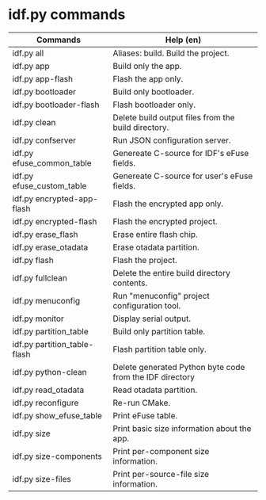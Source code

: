# idf.py commands

| Commands| Help (en)|
| ----------------- | ------------------------------------------- |
|  idf.py all                   | Aliases: build. Build the project.|
|  idf.py app                   | Build only the app.|
|  idf.py app-flash             | Flash the app only.|
|  idf.py bootloader            | Build only bootloader.|
|  idf.py bootloader-flash      | Flash bootloader only.|
|  idf.py clean                 | Delete build output files from the build directory.|
|  idf.py confserver            | Run JSON configuration server.|
|  idf.py efuse_common_table    | Genereate C-source for IDF's eFuse fields.|
|  idf.py efuse_custom_table    | Genereate C-source for user's eFuse fields.|
|  idf.py encrypted-app-flash   | Flash the encrypted app only.|
|  idf.py encrypted-flash       | Flash the encrypted project.|
|  idf.py erase_flash           | Erase entire flash chip.|
|  idf.py erase_otadata         | Erase otadata partition.|
|  idf.py flash                 | Flash the project.|
|  idf.py fullclean             | Delete the entire build directory contents.|
|  idf.py menuconfig            | Run "menuconfig" project configuration tool.|
|  idf.py monitor               | Display serial output.|
|  idf.py partition_table       | Build only partition table.|
|  idf.py partition_table-flash | Flash partition table only.|
|  idf.py python-clean          | Delete generated Python byte code from the IDF directory|
|  idf.py read_otadata          | Read otadata partition.|
|  idf.py reconfigure           | Re-run CMake.|
|  idf.py show_efuse_table      | Print eFuse table.|
|  idf.py size                  | Print basic size information about the app.|
|  idf.py size-components       | Print per-component size information.|
|  idf.py size-files            | Print per-source-file size information.|
